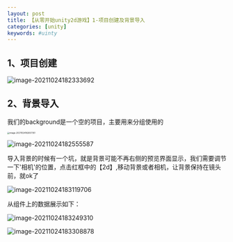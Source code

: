 ```yaml
---
layout: post
title: 【从零开始unity2d游戏】1-项目创建及背景导入
categories: [unity]
keywords: #uinty
---
```


## 1、项目创建

![image-20211024182333692](http://beangogo.cn/assets/images/artcles/2021-10-24-[unity]-1-项目创建及背景导入.assets/image-20211024182333692.png)

## 2、背景导入

我们的background是一个空的项目，主要用来分组使用的

<img src="http://beangogo.cn/assets/images/artcles/2021-10-24-[unity]-1-项目创建及背景导入.assets/image-20211024182657351.png" alt="image-20211024182657351" style="zoom:33%;" />

![image-20211024182555587](http://beangogo.cn/assets/images/artcles/2021-10-24-[unity]-1-项目创建及背景导入.assets/image-20211024182555587.png)



导入背景的时候有一个坑，就是背景可能不再右侧的预览界面显示，我们需要调节一下'相机'的位置，点击红框中的【2d】,移动背景或者相机，让背景保持在镜头前，就ok了

![image-20211024183119706](http://beangogo.cn/assets/images/artcles/2021-10-24-[unity]-1-项目创建及背景导入.assets/image-20211024183119706.png)

从组件上的数据展示如下：

![image-20211024183249310](http://beangogo.cn/assets/images/artcles/2021-10-24-[unity]-1-项目创建及背景导入.assets/image-20211024183249310.png)

![image-20211024183308878](http://beangogo.cn/assets/images/artcles/2021-10-24-[unity]-1-项目创建及背景导入.assets/image-20211024183308878.png)



